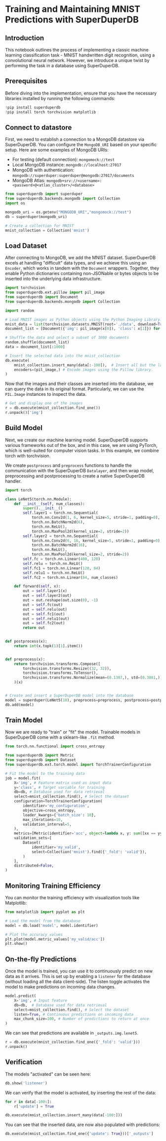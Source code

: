 # Training and Maintaining MNIST Predictions with SuperDuperDB

## Introduction

This notebook outlines the process of implementing a classic machine learning classification task - MNIST handwritten digit recognition, using a convolutional neural network. However, we introduce a unique twist by performing the task in a database using SuperDuperDB.

## Prerequisites

Before diving into the implementation, ensure that you have the necessary libraries installed by running the following commands:


```python
!pip install superduperdb
!pip install torch torchvision matplotlib
```

## Connect to datastore 

First, we need to establish a connection to a MongoDB datastore via SuperDuperDB. You can configure the `MongoDB_URI` based on your specific setup. 
Here are some examples of MongoDB URIs:

* For testing (default connection): `mongomock://test`
* Local MongoDB instance: `mongodb://localhost:27017`
* MongoDB with authentication: `mongodb://superduper:superduper@mongodb:27017/documents`
* MongoDB Atlas: `mongodb+srv://<username>:<password>@<atlas_cluster>/<database>`


```python
from superduperdb import superduper
from superduperdb.backends.mongodb import Collection
import os

mongodb_uri = os.getenv("MONGODB_URI","mongomock://test")
db = superduper(mongodb_uri)

# Create a collection for MNIST
mnist_collection = Collection('mnist')
```


## Load Dataset

After connecting to MongoDB, we add the MNIST dataset. SuperDuperDB excels at handling "difficult" data types, and we achieve this using an `Encoder`, which works in tandem with the `Document` wrappers. Together, they enable Python dictionaries containing non-JSONable or bytes objects to be inserted into the underlying data infrastructure. 



```python
import torchvision
from superduperdb.ext.pillow import pil_image
from superduperdb import Document
from superduperdb.backends.mongodb import Collection

import random

# Load MNIST images as Python objects using the Python Imaging Library.
mnist_data = list(torchvision.datasets.MNIST(root='./data', download=True))
document_list = [Document({'img': pil_image(x[0]), 'class': x[1]}) for x in mnist_data]

# Shuffle the data and select a subset of 1000 documents
random.shuffle(document_list)
data = document_list[:1000]

# Insert the selected data into the mnist_collection
db.execute(
    mnist_collection.insert_many(data[:-100]),  # Insert all but the last 100 documents
    encoders=(pil_image,) # Encode images using the Pillow library.
)
```

Now that the images and their classes are inserted into the database, we can query the data in its original format. Particularly, we can use the `PIL.Image` instances to inspect the data.


```python
# Get and display one of the images
r = db.execute(mnist_collection.find_one())
r.unpack()['img']
```

## Build Model

Next, we create our machine learning model. SuperDuperDB supports various frameworks out of the box, and in this case, we are using PyTorch, which is well-suited for computer vision tasks. In this example, we combine torch with torchvision.

We create `postprocess` and `preprocess` functions to handle the communication with the SuperDuperDB `Datalayer`, and then wrap model, preprocessing and postprocessing to create a native SuperDuperDB handler.



```python
import torch

class LeNet5(torch.nn.Module):
    def __init__(self, num_classes):
        super().__init__()
        self.layer1 = torch.nn.Sequential(
            torch.nn.Conv2d(1, 6, kernel_size=5, stride=1, padding=0),
            torch.nn.BatchNorm2d(6),
            torch.nn.ReLU(),
            torch.nn.MaxPool2d(kernel_size=2, stride=2))
        self.layer2 = torch.nn.Sequential(
            torch.nn.Conv2d(6, 16, kernel_size=5, stride=1, padding=0),
            torch.nn.BatchNorm2d(16),
            torch.nn.ReLU(),
            torch.nn.MaxPool2d(kernel_size=2, stride=2))
        self.fc = torch.nn.Linear(400, 120)
        self.relu = torch.nn.ReLU()
        self.fc1 = torch.nn.Linear(120, 84)
        self.relu1 = torch.nn.ReLU()
        self.fc2 = torch.nn.Linear(84, num_classes)

    def forward(self, x):
        out = self.layer1(x)
        out = self.layer2(out)
        out = out.reshape(out.size(0), -1)
        out = self.fc(out)
        out = self.relu(out)
        out = self.fc1(out)
        out = self.relu1(out)
        out = self.fc2(out)
        return out

    
def postprocess(x):
    return int(x.topk(1)[1].item())


def preprocess(x):
    return torchvision.transforms.Compose([
        torchvision.transforms.Resize((32, 32)),
        torchvision.transforms.ToTensor(),
        torchvision.transforms.Normalize(mean=(0.1307,), std=(0.3081,))]
    )(x)


# Create and insert a SuperDuperDB model into the database
model = superduper(LeNet5(10), preprocess=preprocess, postprocess=postprocess, preferred_devices=('cpu',))
db.add(model)
```

## Train Model

Now we are ready to "train" or "fit" the model. Trainable models in SuperDuperDB come with a sklearn-like `.fit` method. 



```python
from torch.nn.functional import cross_entropy

from superduperdb import Metric
from superduperdb import Dataset
from superduperdb.ext.torch.model import TorchTrainerConfiguration

# Fit the model to the training data
job = model.fit(
    X='img', # Feature matrix used as input data 
    y='class', # Target variable for training
    db=db, # Database used for data retrieval
    select=mnist_collection.find(), # Select the dataset
    configuration=TorchTrainerConfiguration(
        identifier='my_configuration',
        objective=cross_entropy,
        loader_kwargs={'batch_size': 10},
        max_iterations=10,
        validation_interval=5,
    ),
    metrics=[Metric(identifier='acc', object=lambda x, y: sum([xx == yy for xx, yy in zip(x, y)]) / len(x))],
    validation_sets=[
        Dataset(
            identifier='my_valid',
            select=Collection('mnist').find({'_fold': 'valid'}),
        )
    ],
    distributed=False,
)
```

## Monitoring Training Efficiency
You can monitor the training efficiency with visualization tools like Matplotlib:


```python
from matplotlib import pyplot as plt

# Load the model from the database
model = db.load('model', model.identifier)

# Plot the accuracy values
plt.plot(model.metric_values['my_valid/acc'])
plt.show()
```


## On-the-fly Predictions
Once the model is trained, you can use it to continuously predict on new data as it arrives. This is set up by enabling a `listener` for the database (without loading all the data client-side). The listen toggle activates the model to make predictions on incoming data changes.



```python
model.predict(
    X='img', # Input feature  
    db=db,  # Database used for data retrieval
    select=mnist_collection.find(), # Select the dataset
    listen=True, # Continuous predictions on incoming data 
    max_chunk_size=100, # Number of predictions to return at once
)
```

We can see that predictions are available in `_outputs.img.lenet5`.


```python
r = db.execute(mnist_collection.find_one({'_fold': 'valid'}))
r.unpack()
```

## Verification

The models "activated" can be seen here:


```python
db.show('listener')
```

We can verify that the model is activated, by inserting the rest of the data:


```python
for r in data[-100:]:
    r['update'] = True

db.execute(mnist_collection.insert_many(data[-100:]))
```

You can see that the inserted data, are now also populated with predictions:


```python
db.execute(mnist_collection.find_one({'update': True}))['_outputs']
```
